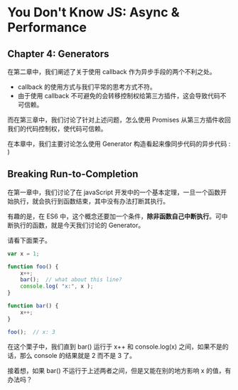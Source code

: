 # You Don't Know JS: Async & Performance
## Chapter 4: Generators
在第二章中，我们阐述了关于使用 callback 作为异步手段的两个不利之处。
- callback 的使用方式与我们平常的思考方式不符。
- 由于使用 callback 不可避免的会转移控制权给第三方插件，这会导致代码不可信赖。

而在第三章中，我们讨论了针对上述问题，怎么使用 Promises 从第三方插件收回我们的代码控制权，使代码可信赖。

在本章中，我们主要讨论怎么使用 Generator 构造看起来像同步代码的异步代码 : )

## Breaking Run-to-Completion
在第一章中，我们讨论了在 javaScript 开发中的一个基本定理，一旦一个函数开始执行，就会执行到函数结束，其中没有办法打断其执行。

有趣的是，在 ES6 中，这个概念还要加一个条件，**除非函数自己中断执行**。可中断执行的函数，就是今天我们讨论的 Generator。

请看下面栗子。

``` javaScript
var x = 1;

function foo() {
	x++;
	bar();  // what about this line?
	console.log( "x:", x );
}

function bar() {
	x++;
}

foo();  // x: 3
```
在这个栗子中，我们直到 bar() 运行于 x++ 和 console.log(x) 之间，如果不是的话，那么 console 的结果就是 2 而不是 3 了。

接着想，如果 bar() 不运行于上述两者之间，但是又能在别的地方影响 x 的值，有办法吗？

